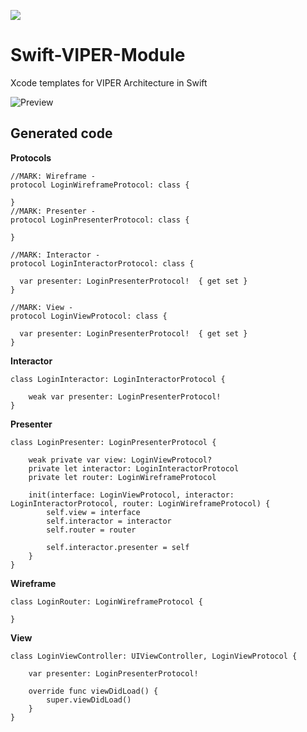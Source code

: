 ![](http://juanpecatalan.com/SwiftViperModule/logo.png)

# Swift-VIPER-Module
Xcode templates for VIPER Architecture in Swift

![Preview](http://juanpecatalan.com/SwiftViperModule/demoViper2.gif)

## Generated code

**Protocols**
```
//MARK: Wireframe -
protocol LoginWireframeProtocol: class {

}
//MARK: Presenter -
protocol LoginPresenterProtocol: class {

}

//MARK: Interactor -
protocol LoginInteractorProtocol: class {

  var presenter: LoginPresenterProtocol!  { get set }
}

//MARK: View -
protocol LoginViewProtocol: class {

  var presenter: LoginPresenterProtocol!  { get set }
}
```

**Interactor**
```
class LoginInteractor: LoginInteractorProtocol {

    weak var presenter: LoginPresenterProtocol!
}
```

**Presenter**
```
class LoginPresenter: LoginPresenterProtocol {

    weak private var view: LoginViewProtocol?
    private let interactor: LoginInteractorProtocol
    private let router: LoginWireframeProtocol

    init(interface: LoginViewProtocol, interactor: LoginInteractorProtocol, router: LoginWireframeProtocol) {
        self.view = interface
        self.interactor = interactor
        self.router = router

        self.interactor.presenter = self
    }
}
```

**Wireframe**
```
class LoginRouter: LoginWireframeProtocol {

}
```

**View**
```
class LoginViewController: UIViewController, LoginViewProtocol {

	var presenter: LoginPresenterProtocol!

	override func viewDidLoad() {
        super.viewDidLoad()
    }
}
```
